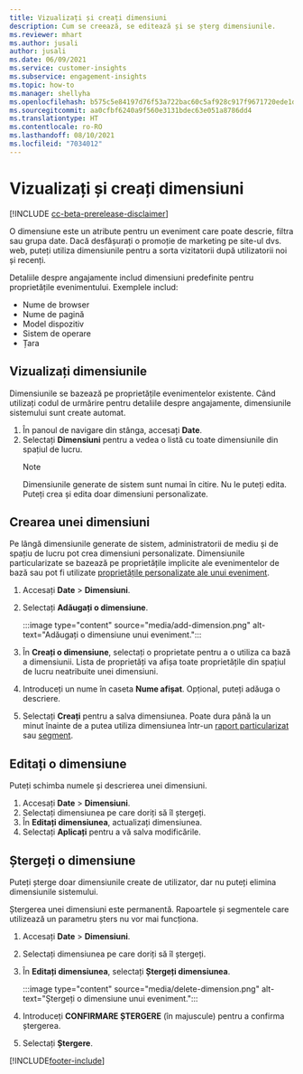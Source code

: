 ```yaml
---
title: Vizualizați și creați dimensiuni
description: Cum se creează, se editează și se șterg dimensiunile.
ms.reviewer: mhart
ms.author: jusali
author: jusali
ms.date: 06/09/2021
ms.service: customer-insights
ms.subservice: engagement-insights
ms.topic: how-to
ms.manager: shellyha
ms.openlocfilehash: b575c5e84197d76f53a722bac60c5af928c917f9671720ede1de38c4a7478be4
ms.sourcegitcommit: aa0cfbf6240a9f560e3131bdec63e051a8786dd4
ms.translationtype: HT
ms.contentlocale: ro-RO
ms.lasthandoff: 08/10/2021
ms.locfileid: "7034012"
---
```

# <a name="view-and-create-dimensions"></a>Vizualizați și creați dimensiuni

[!INCLUDE [cc-beta-prerelease-disclaimer](includes/cc-beta-prerelease-disclaimer.md)]

O dimensiune este un atribute pentru un eveniment care poate descrie, filtra sau grupa date. Dacă desfășurați o promoție de marketing pe site-ul dvs. web, puteți utiliza dimensiunile pentru a sorta vizitatorii după utilizatorii noi și recenți.  

Detaliile despre angajamente includ dimensiuni predefinite pentru proprietățile evenimentului. Exemplele includ:

- Nume de browser
- Nume de pagină
- Model dispozitiv
- Sistem de operare
- Țara

## <a name="view-dimensions"></a>Vizualizați dimensiunile

Dimensiunile se bazează pe proprietățile evenimentelor existente. Când utilizați codul de urmărire pentru detaliile despre angajamente, dimensiunile sistemului sunt create automat.

1. În panoul de navigare din stânga, accesați **Date**. 
1. Selectați **Dimensiuni** pentru a vedea o listă cu toate dimensiunile din spațiul de lucru. 
   > [!NOTE]
   > Dimensiunile generate de sistem sunt numai în citire. Nu le puteți edita. Puteți crea și edita doar dimensiuni personalizate.

## <a name="create-a-dimension"></a>Crearea unei dimensiuni

Pe lângă dimensiunile generate de sistem, administratorii de mediu și de spațiu de lucru pot crea dimensiuni personalizate. Dimensiunile particularizate se bazează pe proprietățile implicite ale evenimentelor de bază sau pot fi utilizate [proprietățile personalizate ale unui eveniment](advanced-SDK-implementation.md).

1. Accesați **Date** > **Dimensiuni**.
1. Selectați **Adăugați o dimensiune**.

   :::image type="content" source="media/add-dimension.png" alt-text="Adăugați o dimensiune unui eveniment.":::

1. În **Creați o dimensiune**, selectați o proprietate pentru a o utiliza ca bază a dimensiunii. Lista de proprietăți va afișa toate proprietățile din spațiul de lucru neatribuite unei dimensiuni.
1. Introduceți un nume în caseta **Nume afișat**. Opțional, puteți adăuga o descriere.
1. Selectați **Creați** pentru a salva dimensiunea. Poate dura până la un minut înainte de a putea utiliza dimensiunea într-un [raport particularizat](custom-reports.md) sau [segment](segments.md). 

## <a name="edit-a-dimension"></a>Editați o dimensiune

Puteți schimba numele și descrierea unei dimensiuni.

1. Accesați **Date** > **Dimensiuni**.
1. Selectați dimensiunea pe care doriți să îl ștergeți.
1. În **Editați dimensiunea**, actualizați dimensiunea.
1. Selectați **Aplicați** pentru a vă salva modificările.

## <a name="delete-a-dimension"></a>Ștergeți o dimensiune

Puteți șterge doar dimensiunile create de utilizator, dar nu puteți elimina dimensiunile sistemului.

Ștergerea unei dimensiuni este permanentă. Rapoartele și segmentele care utilizează un parametru șters nu vor mai funcționa. 

1. Accesați **Date** > **Dimensiuni**.
1. Selectați dimensiunea pe care doriți să îl ștergeți.
1. În **Editați dimensiunea**, selectați **Ștergeți dimensiunea**.

   :::image type="content" source="media/delete-dimension.png" alt-text="Ștergeți o dimensiune unui eveniment.":::

1. Introduceți **CONFIRMARE ȘTERGERE** (în majuscule) pentru a confirma ștergerea. 
1. Selectați **Ștergere**.

[!INCLUDE[footer-include](../includes/footer-banner.md)]
